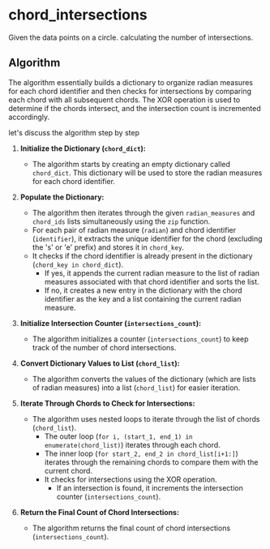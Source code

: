 # chord_intersections
Given the data points on a circle. calculating the number of intersections.

## Algorithm

The algorithm essentially builds a dictionary to organize radian measures for each chord identifier and then checks for intersections by comparing each chord with all subsequent chords. The XOR operation is used to determine if the chords intersect, and the intersection count is incremented accordingly.

let's discuss the algorithm step by step

1. **Initialize the Dictionary (`chord_dict`):**
   - The algorithm starts by creating an empty dictionary called `chord_dict`. This dictionary will be used to store the radian measures for each chord identifier.

2. **Populate the Dictionary:**
   - The algorithm then iterates through the given `radian_measures` and `chord_ids` lists simultaneously using the `zip` function.
   - For each pair of radian measure (`radian`) and chord identifier (`identifier`), it extracts the unique identifier for the chord (excluding the 's' or 'e' prefix) and stores it in `chord_key`.
   - It checks if the chord identifier is already present in the dictionary (`chord_key in chord_dict`).
      - If yes, it appends the current radian measure to the list of radian measures associated with that chord identifier and sorts the list.
      - If no, it creates a new entry in the dictionary with the chord identifier as the key and a list containing the current radian measure.

3. **Initialize Intersection Counter (`intersections_count`):**
   - The algorithm initializes a counter (`intersections_count`) to keep track of the number of chord intersections.

4. **Convert Dictionary Values to List (`chord_list`):**
   - The algorithm converts the values of the dictionary (which are lists of radian measures) into a list (`chord_list`) for easier iteration.

5. **Iterate Through Chords to Check for Intersections:**
   - The algorithm uses nested loops to iterate through the list of chords (`chord_list`).
      - The outer loop (`for i, (start_1, end_1) in enumerate(chord_list)`) iterates through each chord.
      - The inner loop (`for start_2, end_2 in chord_list[i+1:]`) iterates through the remaining chords to compare them with the current chord.
      - It checks for intersections using the XOR operation.
         - If an intersection is found, it increments the intersection counter (`intersections_count`).

6. **Return the Final Count of Chord Intersections:**
   - The algorithm returns the final count of chord intersections (`intersections_count`).



